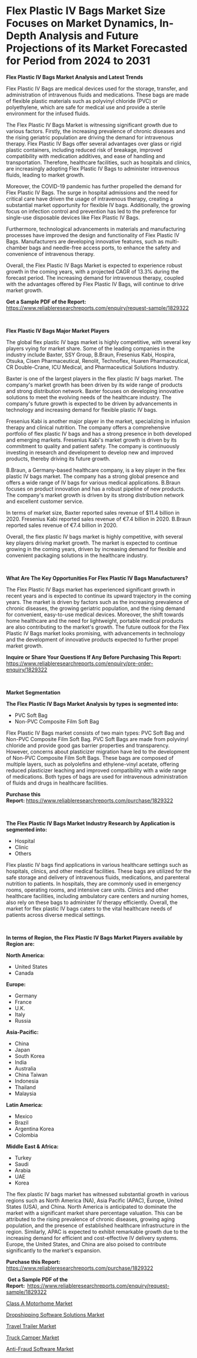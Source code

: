 <p><h1>Flex Plastic IV Bags Market Size Focuses on Market Dynamics, In-Depth Analysis and Future Projections of its Market Forecasted for Period from 2024 to 2031</h1></p><p><strong>Flex Plastic IV Bags Market Analysis and Latest Trends</strong></p>
<p><p>Flex Plastic IV Bags are medical devices used for the storage, transfer, and administration of intravenous fluids and medications. These bags are made of flexible plastic materials such as polyvinyl chloride (PVC) or polyethylene, which are safe for medical use and provide a sterile environment for the infused fluids.</p><p>The Flex Plastic IV Bags Market is witnessing significant growth due to various factors. Firstly, the increasing prevalence of chronic diseases and the rising geriatric population are driving the demand for intravenous therapy. Flex Plastic IV Bags offer several advantages over glass or rigid plastic containers, including reduced risk of breakage, improved compatibility with medication additives, and ease of handling and transportation. Therefore, healthcare facilities, such as hospitals and clinics, are increasingly adopting Flex Plastic IV Bags to administer intravenous fluids, leading to market growth.</p><p>Moreover, the COVID-19 pandemic has further propelled the demand for Flex Plastic IV Bags. The surge in hospital admissions and the need for critical care have driven the usage of intravenous therapy, creating a substantial market opportunity for flexible IV bags. Additionally, the growing focus on infection control and prevention has led to the preference for single-use disposable devices like Flex Plastic IV Bags.</p><p>Furthermore, technological advancements in materials and manufacturing processes have improved the design and functionality of Flex Plastic IV Bags. Manufacturers are developing innovative features, such as multi-chamber bags and needle-free access ports, to enhance the safety and convenience of intravenous therapy.</p><p>Overall, the Flex Plastic IV Bags Market is expected to experience robust growth in the coming years, with a projected CAGR of 13.3% during the forecast period. The increasing demand for intravenous therapy, coupled with the advantages offered by Flex Plastic IV Bags, will continue to drive market growth.</p></p>
<p><strong>Get a Sample PDF of the Report:&nbsp;</strong> <a href="https://www.reliableresearchreports.com/enquiry/request-sample/1829322">https://www.reliableresearchreports.com/enquiry/request-sample/1829322</a></p>
<p>&nbsp;</p>
<p><strong>Flex Plastic IV Bags Major Market Players</strong></p>
<p><p>The global flex plastic IV bags market is highly competitive, with several key players vying for market share. Some of the leading companies in the industry include Baxter, SSY Group, B.Braun, Fresenius Kabi, Hospira, Otsuka, Cisen Pharmaceutical, Renolit, Technoflex, Huaren Pharmaceutical, CR Double-Crane, ICU Medical, and Pharmaceutical Solutions Industry.</p><p>Baxter is one of the largest players in the flex plastic IV bags market. The company's market growth has been driven by its wide range of products and strong distribution network. Baxter focuses on developing innovative solutions to meet the evolving needs of the healthcare industry. The company's future growth is expected to be driven by advancements in technology and increasing demand for flexible plastic IV bags.</p><p>Fresenius Kabi is another major player in the market, specializing in infusion therapy and clinical nutrition. The company offers a comprehensive portfolio of flex plastic IV bags and has a strong presence in both developed and emerging markets. Fresenius Kabi's market growth is driven by its commitment to quality and patient safety. The company is continuously investing in research and development to develop new and improved products, thereby driving its future growth.</p><p>B.Braun, a Germany-based healthcare company, is a key player in the flex plastic IV bags market. The company has a strong global presence and offers a wide range of IV bags for various medical applications. B.Braun focuses on product innovation and has a robust pipeline of new products. The company's market growth is driven by its strong distribution network and excellent customer service.</p><p>In terms of market size, Baxter reported sales revenue of $11.4 billion in 2020. Fresenius Kabi reported sales revenue of €7.4 billion in 2020. B.Braun reported sales revenue of €7.4 billion in 2020.</p><p>Overall, the flex plastic IV bags market is highly competitive, with several key players driving market growth. The market is expected to continue growing in the coming years, driven by increasing demand for flexible and convenient packaging solutions in the healthcare industry.</p></p>
<p>&nbsp;</p>
<p><strong>What Are The Key Opportunities For Flex Plastic IV Bags Manufacturers?</strong></p>
<p><p>The Flex Plastic IV Bags market has experienced significant growth in recent years and is expected to continue its upward trajectory in the coming years. The market is driven by factors such as the increasing prevalence of chronic diseases, the growing geriatric population, and the rising demand for convenient, easy-to-use medical devices. Moreover, the shift towards home healthcare and the need for lightweight, portable medical products are also contributing to the market's growth. The future outlook for the Flex Plastic IV Bags market looks promising, with advancements in technology and the development of innovative products expected to further propel market growth.</p></p>
<p><strong>Inquire or Share Your Questions If Any Before Purchasing This Report:</strong> <a href="https://www.reliableresearchreports.com/enquiry/pre-order-enquiry/1829322">https://www.reliableresearchreports.com/enquiry/pre-order-enquiry/1829322</a></p>
<p>&nbsp;</p>
<p><strong>Market Segmentation</strong></p>
<p><strong>The Flex Plastic IV Bags Market Analysis by types is segmented into:</strong></p>
<p><ul><li>PVC Soft Bag</li><li>Non-PVC Composite Film Soft Bag</li></ul></p>
<p><p>Flex Plastic IV Bags market consists of two main types: PVC Soft Bag and Non-PVC Composite Film Soft Bag. PVC Soft Bags are made from polyvinyl chloride and provide good gas barrier properties and transparency. However, concerns about plasticizer migration have led to the development of Non-PVC Composite Film Soft Bags. These bags are composed of multiple layers, such as polyolefins and ethylene-vinyl acetate, offering reduced plasticizer leaching and improved compatibility with a wide range of medications. Both types of bags are used for intravenous administration of fluids and drugs in healthcare facilities.</p></p>
<p><strong>Purchase this Report:&nbsp;</strong><a href="https://www.reliableresearchreports.com/purchase/1829322">https://www.reliableresearchreports.com/purchase/1829322</a></p>
<p>&nbsp;</p>
<p><strong>The Flex Plastic IV Bags Market Industry Research by Application is segmented into:</strong></p>
<p><ul><li>Hospital</li><li>Clinic</li><li>Others</li></ul></p>
<p><p>Flex plastic IV bags find applications in various healthcare settings such as hospitals, clinics, and other medical facilities. These bags are utilized for the safe storage and delivery of intravenous fluids, medications, and parenteral nutrition to patients. In hospitals, they are commonly used in emergency rooms, operating rooms, and intensive care units. Clinics and other healthcare facilities, including ambulatory care centers and nursing homes, also rely on these bags to administer IV therapy efficiently. Overall, the market for flex plastic IV bags caters to the vital healthcare needs of patients across diverse medical settings.</p></p>
<p>&nbsp;</p>
<p><strong>In terms of Region, the Flex Plastic IV Bags Market Players available by Region are:</strong></p>
<p>
    <p> <strong> North America: </strong>
        <ul>
            <li>United States</li>
            <li>Canada</li>
        </ul>
        </p> 
    <p> <strong> Europe: </strong>
        <ul>
            <li>Germany</li>
            <li>France</li>
            <li>U.K.</li>
            <li>Italy</li>
            <li>Russia</li>
        </ul>
        </p> 
    <p> <strong> Asia-Pacific: </strong>
        <ul>
            <li>China</li>
            <li>Japan</li>
            <li>South Korea</li>
            <li>India</li>
            <li>Australia</li>
            <li>China Taiwan</li>
            <li>Indonesia</li>
            <li>Thailand</li>
            <li>Malaysia</li>
        </ul>
        </p> 
    <p> <strong> Latin America: </strong>
        <ul>
            <li>Mexico</li>
            <li>Brazil</li>
            <li>Argentina Korea</li>
            <li>Colombia</li>
        </ul>
        </p> 
    <p> <strong> Middle East & Africa: </strong>
        <ul>
            <li>Turkey</li>
            <li>Saudi</li>
            <li>Arabia</li>
            <li>UAE</li>
            <li>Korea</li>
        </ul>
    </p>
    </p>
<p><p>The flex plastic IV bags market has witnessed substantial growth in various regions such as North America (NA), Asia Pacific (APAC), Europe, United States (USA), and China. North America is anticipated to dominate the market with a significant market share percentage valuation. This can be attributed to the rising prevalence of chronic diseases, growing aging population, and the presence of established healthcare infrastructure in the region. Similarly, APAC is expected to exhibit remarkable growth due to the increasing demand for efficient and cost-effective IV delivery systems. Europe, the United States, and China are also poised to contribute significantly to the market's expansion.</p></p>
<p><strong>Purchase this Report: </strong><a href="https://www.reliableresearchreports.com/purchase/1829322">https://www.reliableresearchreports.com/purchase/1829322</a></p>
<p>&nbsp;<strong>Get a Sample PDF of the Report:&nbsp;&nbsp;</strong><a href="https://www.reliableresearchreports.com/enquiry/request-sample/1829322">https://www.reliableresearchreports.com/enquiry/request-sample/1829322</a></p>
<p><strong></strong></p>
<p><p><a href="https://medium.com/p/5a91c5bc597b/edit">Class A Motorhome Market</a></p><p><a href="https://github.com/melchekhinf/Market-Research-Report-List-2/blob/main/dropshipping-software-solutions-market.md">Dropshipping Software Solutions Market</a></p><p><a href="https://medium.com/p/550af591788e/edit">Travel Trailer Market</a></p><p><a href="https://medium.com/p/77da0644ae05/edit">Truck Camper Market</a></p><p><a href="https://github.com/merzlyukov93/Market-Research-Report-List-2/blob/main/anti-fraud-software-market.md">Anti-Fraud Software Market</a></p></p>